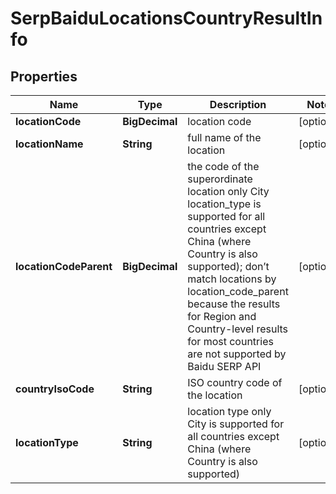 

# SerpBaiduLocationsCountryResultInfo


## Properties

| Name | Type | Description | Notes |
|------------ | ------------- | ------------- | -------------|
|**locationCode** | **BigDecimal** | location code |  [optional] |
|**locationName** | **String** | full name of the location |  [optional] |
|**locationCodeParent** | **BigDecimal** | the code of the superordinate location only City location_type is supported for all countries except China (where Country is also supported); don’t match locations by location_code_parent because the results for Region and Country-level results for most countries are not supported by Baidu SERP API |  [optional] |
|**countryIsoCode** | **String** | ISO country code of the location |  [optional] |
|**locationType** | **String** | location type only City is supported for all countries except China (where Country is also supported) |  [optional] |



